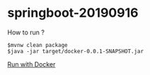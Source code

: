 # springboot-20190916

How to run ?
```
$mvnw clean package
$java -jar target/docker-0.0.1-SNAPSHOT.jar
```

[Run with Docker](https://github.com/up1/springboot-20190916/wiki)
